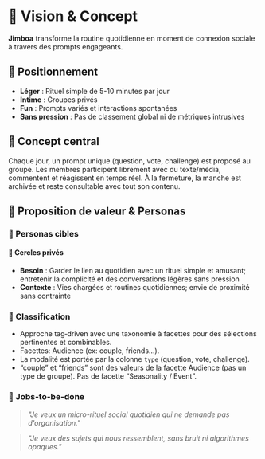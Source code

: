 # 🎯 Vision & Concept

**Jimboa** transforme la routine quotidienne en moment de connexion sociale à travers des prompts engageants.

## 🌟 Positionnement

- **Léger** : Rituel simple de 5-10 minutes par jour
- **Intime** : Groupes privés
- **Fun** : Prompts variés et interactions spontanées
- **Sans pression** : Pas de classement global ni de métriques intrusives

## 🎪 Concept central

Chaque jour, un prompt unique (question, vote, challenge) est proposé au groupe. Les membres participent librement avec du texte/média, commentent et réagissent en temps réel. À la fermeture, la manche est archivée et reste consultable avec tout son contenu.

## 👥 Proposition de valeur & Personas

### 🎯 Personas cibles

#### 👥 Cercles privés

- **Besoin** : Garder le lien au quotidien avec un rituel simple et amusant; entretenir la complicité et des conversations légères sans pression
- **Contexte** : Vies chargées et routines quotidiennes; envie de proximité sans contrainte

### 🧩 Classification

- Approche tag‑driven avec une taxonomie à facettes pour des sélections pertinentes et combinables.
- Facettes: Audience (ex: couple, friends…).
- La modalité est portée par la colonne `type` (question, vote, challenge).
- “couple” et “friends” sont des valeurs de la facette Audience (pas un type de groupe). Pas de facette “Seasonality / Event”.

### 🎪 Jobs-to-be-done

> _"Je veux un micro-rituel social quotidien qui ne demande pas d'organisation."_

> _"Je veux des sujets qui nous ressemblent, sans bruit ni algorithmes opaques."_
